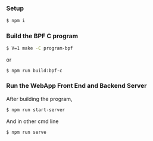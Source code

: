 ### Setup
```sh
$ npm i
```
### Build the BPF C program
```sh
$ V=1 make -C program-bpf
```
or
```
$ npm run build:bpf-с
```

### Run the WebApp Front End and Backend Server
After building the program,

```sh
$ npm run start-server
```
And in other cmd line
```sh
$ npm run serve
```
